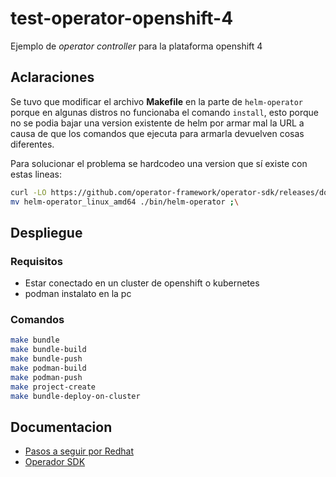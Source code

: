# test-operator-openshift-4

Ejemplo de *operator controller* para la plataforma openshift 4

## Aclaraciones

Se tuvo que modificar el archivo **Makefile** en la parte de `helm-operator` porque en algunas distros no funcionaba el comando `install`, esto porque no se podia bajar
una version existente de helm por armar mal la URL a causa de que los comandos que ejecuta para armarla devuelven cosas diferentes.

Para solucionar el problema se hardcodeo una version que sí existe con estas lineas:

```sh
curl -LO https://github.com/operator-framework/operator-sdk/releases/download/v1.3.0/helm-operator_linux_amd64 ;\
mv helm-operator_linux_amd64 ./bin/helm-operator ;\
```

## Despliegue

### Requisitos

* Estar conectado en un cluster de openshift o kubernetes
* podman instalato en la pc

### Comandos

```bash
make bundle
make bundle-build
make bundle-push
make podman-build
make podman-push
make project-create
make bundle-deploy-on-cluster
```

## Documentacion

* [Pasos a seguir por Redhat](https://docs.openshift.com/container-platform/4.7/operators/operator_sdk/helm/osdk-helm-tutorial.html#osdk-helm-tutorial)
* [Operador SDK](https://docs.openshift.com/container-platform/4.3/operators/operator_sdk/osdk-getting-started.html)
